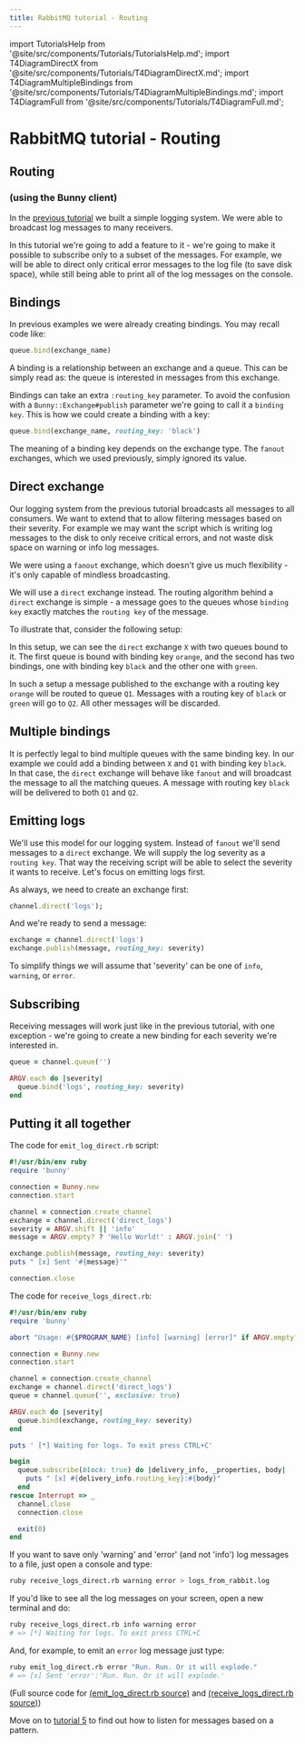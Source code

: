 ```yaml
---
title: RabbitMQ tutorial - Routing
---
```

<!--
Copyright (c) 2005-2024 Broadcom. All Rights Reserved. The term "Broadcom" refers to Broadcom Inc. and/or its subsidiaries.

All rights reserved. This program and the accompanying materials
are made available under the terms of the under the Apache License,
Version 2.0 (the "License”); you may not use this file except in compliance
with the License. You may obtain a copy of the License at

https://www.apache.org/licenses/LICENSE-2.0

Unless required by applicable law or agreed to in writing, software
distributed under the License is distributed on an "AS IS" BASIS,
WITHOUT WARRANTIES OR CONDITIONS OF ANY KIND, either express or implied.
See the License for the specific language governing permissions and
limitations under the License.
-->

import TutorialsHelp from '@site/src/components/Tutorials/TutorialsHelp.md';
import T4DiagramDirectX from '@site/src/components/Tutorials/T4DiagramDirectX.md';
import T4DiagramMultipleBindings from '@site/src/components/Tutorials/T4DiagramMultipleBindings.md';
import T4DiagramFull from '@site/src/components/Tutorials/T4DiagramFull.md';

# RabbitMQ tutorial - Routing

## Routing
### (using the Bunny client)

<TutorialsHelp/>

In the [previous tutorial](./tutorial-three-ruby) we built a
simple logging system. We were able to broadcast log messages to many
receivers.

In this tutorial we're going to add a feature to it - we're going to
make it possible to subscribe only to a subset of the messages. For
example, we will be able to direct only critical error messages to the
log file (to save disk space), while still being able to print all of
the log messages on the console.


Bindings
--------

In previous examples we were already creating bindings. You may recall
code like:

```ruby
queue.bind(exchange_name)
```

A binding is a relationship between an exchange and a queue. This can
be simply read as: the queue is interested in messages from this
exchange.

Bindings can take an extra `:routing_key` parameter. To avoid the
confusion with a `Bunny::Exchange#publish` parameter we're going to call it a
`binding key`. This is how we could create a binding with a key:

```ruby
queue.bind(exchange_name, routing_key: 'black')
```

The meaning of a binding key depends on the exchange type. The
`fanout` exchanges, which we used previously, simply ignored its
value.

Direct exchange
---------------

Our logging system from the previous tutorial broadcasts all messages
to all consumers. We want to extend that to allow filtering messages
based on their severity. For example we may want the script which is
writing log messages to the disk to only receive critical errors, and
not waste disk space on warning or info log messages.

We were using a `fanout` exchange, which doesn't give us much
flexibility - it's only capable of mindless broadcasting.

We will use a `direct` exchange instead. The routing algorithm behind
a `direct` exchange is simple - a message goes to the queues whose
`binding key` exactly matches the `routing key` of the message.

To illustrate that, consider the following setup:

<T4DiagramDirectX/>

In this setup, we can see the `direct` exchange `X` with two queues bound
to it. The first queue is bound with binding key `orange`, and the second
has two bindings, one with binding key `black` and the other one
with `green`.

In such a setup a message published to the exchange with a routing key
`orange` will be routed to queue `Q1`. Messages with a routing key of `black`
or `green` will go to `Q2`. All other messages will be discarded.


Multiple bindings
-----------------
<T4DiagramMultipleBindings/>

It is perfectly legal to bind multiple queues with the same binding
key. In our example we could add a binding between `X` and `Q1` with
binding key `black`. In that case, the `direct` exchange will behave
like `fanout` and will broadcast the message to all the matching
queues. A message with routing key `black` will be delivered to both
`Q1` and `Q2`.


Emitting logs
-------------

We'll use this model for our logging system. Instead of `fanout` we'll
send messages to a `direct` exchange. We will supply the log severity as
a `routing key`. That way the receiving script will be able to select
the severity it wants to receive. Let's focus on emitting logs
first.

As always, we need to create an exchange first:

```ruby
channel.direct('logs');
```

And we're ready to send a message:

```ruby
exchange = channel.direct('logs')
exchange.publish(message, routing_key: severity)
```

To simplify things we will assume that 'severity' can be one of
`info`, `warning`, or `error`.


Subscribing
-----------

Receiving messages will work just like in the previous tutorial, with
one exception - we're going to create a new binding for each severity
we're interested in.


```ruby
queue = channel.queue('')

ARGV.each do |severity|
  queue.bind('logs', routing_key: severity)
end
```

Putting it all together
-----------------------



<T4DiagramFull/>


The code for `emit_log_direct.rb` script:

```ruby
#!/usr/bin/env ruby
require 'bunny'

connection = Bunny.new
connection.start

channel = connection.create_channel
exchange = channel.direct('direct_logs')
severity = ARGV.shift || 'info'
message = ARGV.empty? ? 'Hello World!' : ARGV.join(' ')

exchange.publish(message, routing_key: severity)
puts " [x] Sent '#{message}'"

connection.close
```

The code for `receive_logs_direct.rb`:

```ruby
#!/usr/bin/env ruby
require 'bunny'

abort "Usage: #{$PROGRAM_NAME} [info] [warning] [error]" if ARGV.empty?

connection = Bunny.new
connection.start

channel = connection.create_channel
exchange = channel.direct('direct_logs')
queue = channel.queue('', exclusive: true)

ARGV.each do |severity|
  queue.bind(exchange, routing_key: severity)
end

puts ' [*] Waiting for logs. To exit press CTRL+C'

begin
  queue.subscribe(block: true) do |delivery_info, _properties, body|
    puts " [x] #{delivery_info.routing_key}:#{body}"
  end
rescue Interrupt => _
  channel.close
  connection.close

  exit(0)
end
```

If you want to save only 'warning' and 'error' (and not 'info') log
messages to a file, just open a console and type:

```bash
ruby receive_logs_direct.rb warning error > logs_from_rabbit.log
```

If you'd like to see all the log messages on your screen, open a new
terminal and do:

```bash
ruby receive_logs_direct.rb info warning error
# => [*] Waiting for logs. To exit press CTRL+C
```

And, for example, to emit an `error` log message just type:

```bash
ruby emit_log_direct.rb error "Run. Run. Or it will explode."
# => [x] Sent 'error':'Run. Run. Or it will explode.'
```

(Full source code for [(emit_log_direct.rb source)](https://github.com/rabbitmq/rabbitmq-tutorials/blob/main/ruby/emit_log_direct.rb)
and [(receive_logs_direct.rb source)](https://github.com/rabbitmq/rabbitmq-tutorials/blob/main/ruby/receive_logs_direct.rb))

Move on to [tutorial 5](./tutorial-five-ruby) to find out how to listen
for messages based on a pattern.
